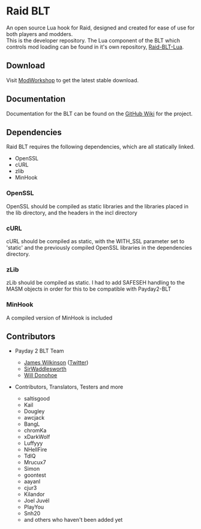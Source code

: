 # Raid BLT
An open source Lua hook for Raid, designed and created for ease of use for both players and modders.  
This is the developer repository.
The Lua component of the BLT which controls mod loading can be found in it's own repository, [Raid-BLT-Lua](https://github.com/ModWorkshop/Raid-BLT-Lua).

## Download
Visit [ModWorkshop](https://modworkshop.net/mydownloads.php?action=view_down&did=21065) to get the latest stable download. 

## Documentation
Documentation for the BLT can be found on the [GitHub Wiki](https://github.com/JamesWilko/Raid-BLT/wiki) for the project.

## Dependencies
Raid BLT requires the following dependencies, which are all statically linked.
* OpenSSL
* cURL
* zlib
* MinHook

### OpenSSL
OpenSSL should be compiled as static libraries and the libraries placed in the lib directory, and the headers in the incl directory

### cURL
cURL should be compiled as static, with the WITH_SSL parameter set to 'static' and the previously compiled OpenSSL libraries in the dependencies directory.

### zLib
zLib should be compiled as static.
I had to add SAFESEH handling to the MASM objects in order for this to be compatible with Payday2-BLT

### MinHook
A compiled version of MinHook is included

## Contributors
- Payday 2 BLT Team
	* [James Wilkinson](http://jameswilko.com/) ([Twitter](http://twitter.com/_JamesWilko))
	* [SirWaddlesworth](http://genj.io/)
	* [Will Donohoe](https://will.io/)

- Contributors, Translators, Testers and more
	* saltisgood
	* Kail
	* Dougley
	* awcjack
	* BangL
	* chromKa
	* xDarkWolf
	* Luffyyy
	* NHellFire
	* TdlQ
	* Mrucux7
	* Simon
	* goontest
	* aayanl
	* cjur3
	* Kilandor
	* Joel Juvél
	* PlayYou
	* Snh20
	* and others who haven't been added yet
